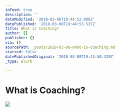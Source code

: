 ```yaml
---
inFeed: true
description: ''
dateModified: '2018-03-08T19:44:52.086Z'
datePublished: '2018-03-08T19:44:53.537Z'
title: What is Coaching?
author: []
publisher: {}
via: {}
sourcePath: _posts/2018-03-08-what-is-coaching.md
starred: false
datePublishedOriginal: '2018-03-08T19:43:50.329Z'
_type: Blurb

---
```

# What is Coaching?
![](https://the-grid-user-content.s3-us-west-2.amazonaws.com/5731dc16-bcf4-4322-baca-8170e200f901.jpg)
